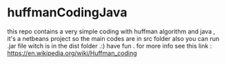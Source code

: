 # huffmanCodingJava
this repo contains a very simple coding with huffman algorithm and java , it's a netbeans project so the main codes are in src folder also you can run .jar file witch is in the dist folder .:) 
have fun .
for more info see this link :
https://en.wikipedia.org/wiki/Huffman_coding
